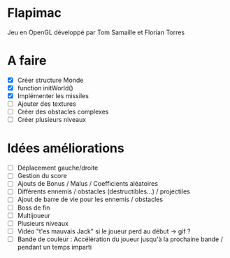 # Flapimac
Jeu en OpenGL développé par Tom Samaille et Florian Torres


# A faire
- [x] Créer structure Monde
- [x] function initWorld()
- [x] Implémenter les missiles
- [ ] Ajouter des textures
- [ ] Créer des obstacles complexes
- [ ] Créer plusieurs niveaux

# Idées améliorations
- [ ] Déplacement gauche/droite
- [ ] Gestion du score
- [ ] Ajouts de Bonus / Malus / Coefficients aléatoires
- [ ] Différents ennemis / obstacles (destructibles...) / projectiles
- [ ] Ajout de barre de vie pour les ennemis / obstacles
- [ ] Boss de fin
- [ ] Multijoueur
- [ ] Plusieurs niveaux
- [ ] Vidéo "t'es mauvais Jack" si le joueur perd au début -> gif ?
- [ ] Bande de couleur : Accélération du joueur jusqu'à la prochaine bande / pendant un temps imparti